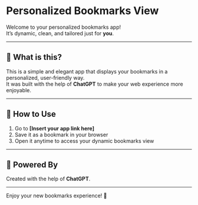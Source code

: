 # Personalized Bookmarks View

Welcome to your personalized bookmarks app!  
It’s dynamic, clean, and tailored just for **you**.

---

## 🚀 What is this?

This is a simple and elegant app that displays your bookmarks in a personalized, user-friendly way.  
It was built with the help of **ChatGPT** to make your web experience more enjoyable.

---

## 🔗 How to Use

1. Go to **[Insert your app link here]**
2. Save it as a bookmark in your browser
3. Open it anytime to access your dynamic bookmarks view

---

## 🧠 Powered By

Created with the help of **ChatGPT**.

---

Enjoy your new bookmarks experience! 🌟

